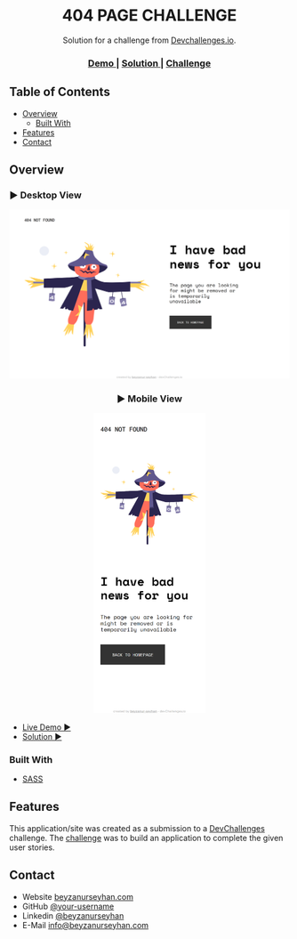 <!-- Please update value in the {}  -->

<h1 align="center">404 PAGE CHALLENGE</h1>

<div align="center">
   Solution for a challenge from  <a href="http://devchallenges.io" target="_blank">Devchallenges.io</a>.
</div>

<div align="center">
  <h3>
    <a href="https://beyzanur-seyhan.github.io/404-page-challenge/" target="_blank">
      Demo
    </a>
    <span> | </span>
    <a href="https://devchallenges.io/solutions/EewEnNJqo0sEoicv99rN" target="_blank">
      Solution
    </a>
    <span> | </span>
    <a href="https://devchallenges.io/challenges/wBunSb7FPrIepJZAg0sY" target="_blank">
      Challenge
    </a>
  </h3>
</div>

<!-- TABLE OF CONTENTS -->

## Table of Contents

- [Overview](#overview)
  - [Built With](#built-with)
- [Features](#features)
- [Contact](#contact)

<!-- OVERVIEW -->

## Overview

### ▶️ Desktop View
![Desktop View](views/desktop.png)

<center>

### ▶️ Mobile View
<img src="views/mobile.png" width="40%">
</center>

- [Live Demo ▶️](https://beyzanur-seyhan.github.io/404-page-challenge/)
- [Solution ▶️](https://devchallenges.io/solutions/EewEnNJqo0sEoicv99rN)


### Built With

- [SASS](https://sass-lang.com/)

## Features

This application/site was created as a submission to a [DevChallenges](https://devchallenges.io/challenges) challenge. The [challenge](https://devchallenges.io/challenges/wBunSb7FPrIepJZAg0sY) was to build an application to complete the given user stories.


## Contact

- Website [beyzanurseyhan.com](https://beyzanurseyhan.com)
- GitHub [@your-username](https://github.com/beyzanur-seyhan)
- Linkedin [@beyzanurseyhan](https://linkedin.com/beyzanurseyhan)
- E-Mail [info@beyzanurseyhan.com](mailto:info@beyzanurseyhan.com)
